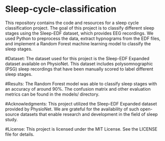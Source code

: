 # Sleep-cycle-classification
This repository contains the code and resources for a sleep cycle classification project. The goal of this project is to classify different sleep stages using the Sleep-EDF dataset, which provides EEG recordings. We used Python to preprocess the data, extract hypnograms from the EDF files, and implement a Random Forest machine learning model to classify the sleep stages.

#Dataset:
  The dataset used for this project is the Sleep-EDF Expanded dataset available on PhysioNet. This dataset includes polysomnographic (PSG) sleep recordings that have been manually scored to label different sleep stages.
  
#Results:
  The Random Forest model was able to classify sleep stages with an accuracy of around 90%. The confusion matrix and other evaluation metrics can be found in the models/ directory.

#Acknowledgments:
  This project utilized the Sleep-EDF Expanded dataset provided by PhysioNet. We are grateful for the availability of such open-source datasets that enable research and development in the field of sleep study.

#License:
  This project is licensed under the MIT License. See the LICENSE file for details.
